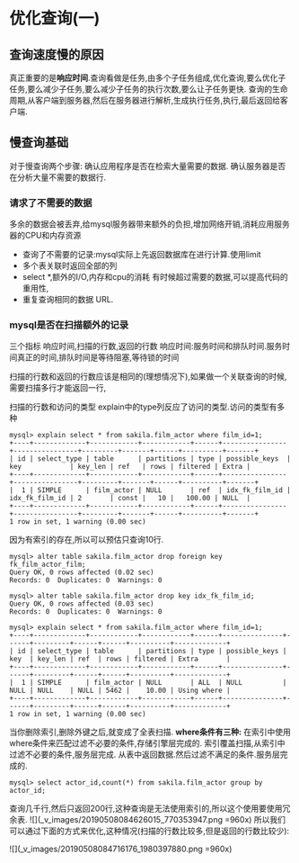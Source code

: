 # 优化查询(一)
## 查询速度慢的原因
真正重要的是**响应时间**.查询看做是任务,由多个子任务组成,优化查询,要么优化子任务,要么减少子任务,要么减少子任务的执行次数,要么让子任务更快.
查询的生命周期,从客户端到服务器,然后在服务器进行解析,生成执行任务,执行,最后返回给客户端.

## 慢查询基础
对于慢查询两个步骤:
确认应用程序是否在检索大量需要的数据.
确认服务器是否在分析大量不需要的数据行.
### 请求了不需要的数据
多余的数据会被丢弃,给mysql服务器带来额外的负担,增加网络开销,消耗应用服务器的CPU和内存资源
* 查询了不需要的记录:mysql实际上先返回数据库在进行计算.使用limit
* 多个表关联时返回全部的列
* select *,额外的I/O,内存和cpu的消耗
有时候超过需要的数据,可以提高代码的重用性,
* 重复查询相同的数据 URL.
### mysql是否在扫描额外的记录
三个指标 响应时间,扫描的行数,返回的行数
响应时间:服务时间和排队时间.服务时间真正的时间,排队时间是等待阻塞,等待锁的时间

扫描的行数和返回的行数应该是相同的(理想情况下),如果做一个关联查询的时候,需要扫描多行才能返回一行,

扫描的行数和访问的类型
explain中的type列反应了访问的类型.访问的类型有多种
```
mysql> explain select * from sakila.film_actor where film_id=1;
+----+-------------+------------+------------+------+----------------+----------------+---------+-------+------+----------+-------+
| id | select_type | table      | partitions | type | possible_keys  | key            | key_len | ref   | rows | filtered | Extra |
+----+-------------+------------+------------+------+----------------+----------------+---------+-------+------+----------+-------+
|  1 | SIMPLE      | film_actor | NULL       | ref  | idx_fk_film_id | idx_fk_film_id | 2       | const |   10 |   100.00 | NULL  |
+----+-------------+------------+------------+------+----------------+----------------+---------+-------+------+----------+-------+
1 row in set, 1 warning (0.00 sec)
```
因为有索引的存在,所以可以预估只查询10行.
```
mysql> alter table sakila.film_actor drop foreign key fk_film_actor_film;
Query OK, 0 rows affected (0.02 sec)
Records: 0  Duplicates: 0  Warnings: 0

mysql> alter table sakila.film_actor drop key idx_fk_film_id;
Query OK, 0 rows affected (0.03 sec)
Records: 0  Duplicates: 0  Warnings: 0

mysql> explain select * from sakila.film_actor where film_id=1;
+----+-------------+------------+------------+------+---------------+------+---------+------+------+----------+-------------+
| id | select_type | table      | partitions | type | possible_keys | key  | key_len | ref  | rows | filtered | Extra       |
+----+-------------+------------+------------+------+---------------+------+---------+------+------+----------+-------------+
|  1 | SIMPLE      | film_actor | NULL       | ALL  | NULL          | NULL | NULL    | NULL | 5462 |    10.00 | Using where |
+----+-------------+------------+------------+------+---------------+------+---------+------+------+----------+-------------+
1 row in set, 1 warning (0.00 sec)
```
当你删除索引,删除外键之后,就变成了全表扫描.
**where条件有三种:**
在索引中使用where条件来匹配过滤不必要的条件,存储引擎层完成的.
索引覆盖扫描,从索引中过滤不必要的条件,服务层完成.
从表中返回数据.然后过滤不满足的条件.服务层完成的.
```
mysql> select actor_id,count(*) from sakila.film_actor group by actor_id;
```
查询几千行,然后只返回200行,这种查询是无法使用索引的,所以这个使用要使用冗余表.
![](_v_images/20190508084626015_770353947.png =960x)
所以我们可以通过下面的方式来优化,这种情况(扫描的行数比较多,但是返回的行数比较少):

![](_v_images/20190508084716176_1980397880.png =960x)
